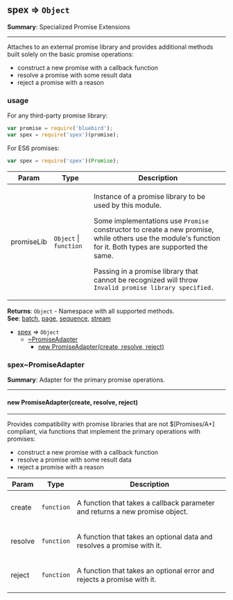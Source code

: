 <a name="module_spex"></a>
## spex ⇒ <code>Object</code>
**Summary**: Specialized Promise Extensions  

---
Attaches to an external promise library and provides additional methods built solelyon the basic promise operations: - construct a new promise with a callback function - resolve a promise with some result data - reject a promise with a reason### usageFor any third-party promise library:```jsvar promise = require('bluebird');var spex = require('spex')(promise);```For ES6 promises:```jsvar spex = require('spex')(Promise);```

<table>
  <thead>
    <tr>
      <th>Param</th><th>Type</th><th>Description</th>
    </tr>
  </thead>
  <tbody>
<tr>
    <td>promiseLib</td><td><code>Object</code> | <code>function</code></td><td><p>Instance of a promise library to be used by this module.</p>
<p>Some implementations use <code>Promise</code> constructor to create a new promise, while
others use the module&#39;s function for it. Both types are supported the same.</p>
<p>Passing in a promise library that cannot be recognized will throw
<code>Invalid promise library specified.</code></p>
</td>
    </tr>  </tbody>
</table>

**Returns**: <code>Object</code> - Namespace with all supported methods.  
**See**: <a href="batch.md">batch</a>, <a href="page.md">page</a>, <a href="sequence.md">sequence</a>, <a href="https://github.com/vitaly-t/spex/blob/master/docs/concept/stream.md">stream</a>  

* [spex](#module_spex) ⇒ <code>Object</code>
  * [~PromiseAdapter](#module_spex..PromiseAdapter)
    * [new PromiseAdapter(create, resolve, reject)](#new_module_spex..PromiseAdapter_new)

<a name="module_spex..PromiseAdapter"></a>
### spex~PromiseAdapter
**Summary**: Adapter for the primary promise operations.  

---
<a name="new_module_spex..PromiseAdapter_new"></a>
#### new PromiseAdapter(create, resolve, reject)

---
Provides compatibility with promise libraries that are not $[Promises/A+] compliant,via functions that implement the primary operations with promises: - construct a new promise with a callback function - resolve a promise with some result data - reject a promise with a reason

<table>
  <thead>
    <tr>
      <th>Param</th><th>Type</th><th>Description</th>
    </tr>
  </thead>
  <tbody>
<tr>
    <td>create</td><td><code>function</code></td><td><p>A function that takes a callback parameter and returns a new promise object.</p>
</td>
    </tr><tr>
    <td>resolve</td><td><code>function</code></td><td><p>A function that takes an optional data and resolves a promise with it.</p>
</td>
    </tr><tr>
    <td>reject</td><td><code>function</code></td><td><p>A function that takes an optional error and rejects a promise with it.</p>
</td>
    </tr>  </tbody>
</table>

